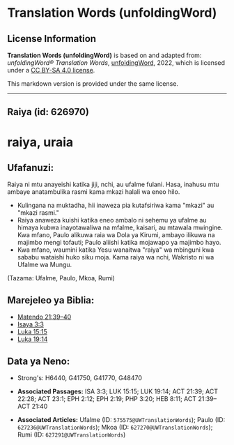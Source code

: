 # Translation Words (unfoldingWord)

## License Information

**Translation Words (unfoldingWord)** is based on and adapted from: _unfoldingWord® Translation Words_, [unfoldingWord](https://unfoldingword.org/utw), 2022, which is licensed under a [CC BY-SA 4.0 license](https://creativecommons.org/licenses/by-sa/4.0/legalcode.en).

This markdown version is provided under the same license.



--------------------------------

## Raiya (id: 626970)

raiya, uraia
============

Ufafanuzi:
----------

Raiya ni mtu anayeishi katika jiji, nchi, au ufalme fulani. Hasa, inahusu mtu ambaye anatambulika rasmi kama mkazi halali wa eneo hilo.

* Kulingana na muktadha, hii inaweza pia kutafsiriwa kama "mkazi" au "mkazi rasmi."
* Raiya anaweza kuishi katika eneo ambalo ni sehemu ya ufalme au himaya kubwa inayotawaliwa na mfalme, kaisari, au mtawala mwingine. Kwa mfano, Paulo alikuwa raia wa Dola ya Kirumi, ambayo ilikuwa na majimbo mengi tofauti; Paulo aliishi katika mojawapo ya majimbo hayo.
* Kwa mfano, waumini katika Yesu wanaitwa "raiya" wa mbinguni kwa sababu wataishi huko siku moja. Kama raiya wa nchi, Wakristo ni wa Ufalme wa Mungu.

(Tazama: Ufalme, Paulo, Mkoa, Rumi)

Marejeleo ya Biblia:
--------------------

* [Matendo 21:39–40](https://ref.ly/Acts21:39-Acts21:40)
* [Isaya 3:3](https://ref.ly/Isa3:3)
* [Luka 15:15](https://ref.ly/Luke15:15)
* [Luka 19:14](https://ref.ly/Luke19:14)

Data ya Neno:
-------------

* Strong's: H6440, G41750, G41770, G48470

* **Associated Passages:** ISA 3:3; LUK 15:15; LUK 19:14; ACT 21:39; ACT 22:28; ACT 23:1; EPH 2:12; EPH 2:19; PHP 3:20; HEB 8:11; ACT 21:39–ACT 21:40
* **Associated Articles:** Ufalme (ID: `575575@UWTranslationWords`); Paulo (ID: `627236@UWTranslationWords`); Mkoa (ID: `627270@UWTranslationWords`); Rumi (ID: `627291@UWTranslationWords`)

